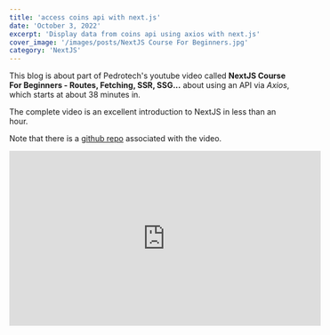 ```yaml
---
title: 'access coins api with next.js'
date: 'October 3, 2022'
excerpt: 'Display data from coins api using axios with next.js'
cover_image: '/images/posts/NextJS Course For Beginners.jpg'
category: 'NextJS'
---
```


This blog is about part of Pedrotech's youtube video called **NextJS Course For Beginners - Routes, Fetching, SSR, SSG...** about using an API via *Axios*, which starts at about 38 minutes in. 

The complete video is an excellent introduction to NextJS in less than an hour.

Note that there is a [github repo](https://github.com/machadop1407/nextjs-course) associated with the video.

<div class="youtube-video-container">
    <iframe width="560" height="315" src="https://www.youtube.com/embed/tsmaQdgidKg" title="YouTube video player" frameborder="0" allow="accelerometer; autoplay; clipboard-write; encrypted-media; gyroscope; picture-in-picture" allowfullscreen></iframe>
</div>





